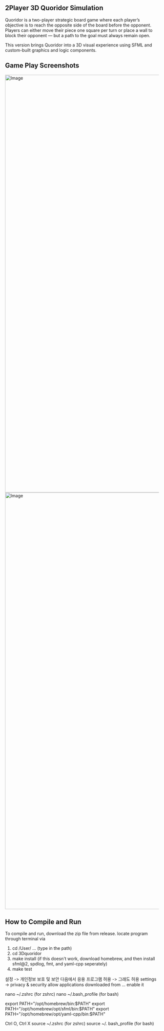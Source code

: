 
## 2Player 3D Quoridor Simulation
Quoridor is a two-player strategic board game where each player’s objective is to reach the opposite side of the board before the opponent. Players can either move their piece one square per turn or place a wall to block their opponent — but a path to the goal must always remain open.

This version brings Quoridor into a 3D visual experience using SFML and custom-built graphics and logic components.

## Game Play Screenshots
<img width="1365" alt="Image" src="https://github.com/user-attachments/assets/ef6666c5-f0dc-4a39-9f36-463fabf2eb87" />

<img width="1362" alt="Image" src="https://github.com/user-attachments/assets/946d1da7-77c0-4e1d-a79e-bdbab224b09c" />

## How to Compile and Run
To compile and run, download the zip file from release.
locate program through terminal via
1. cd /User/ … (type in the path)
2. cd 3Dquoridor
3. make install (if this doesn't work, download homebrew, and then install sfml@2, spdlog, fmt, and yaml-cpp seperately)
5. make test

설정 -> 개인정보 보호 및 보안
다음에서 응용 프로그램 허용 -> 그래도 허용
settings -> privacy & security
allow applications downloaded from ... enable it

nano ~/.zshrc (for zshrc)
nano ~/.bash_profile (for bash)

export PATH="/opt/homebrew/bin:$PATH"
export PATH="/opt/homebrew/opt/sfml/bin:$PATH"
export PATH="/opt/homebrew/opt/yaml-cpp/bin:$PATH"

Ctrl O, Ctrl X
source ~/.zshrc (for zshrc)
source ~/. bash_profile (for bash)
